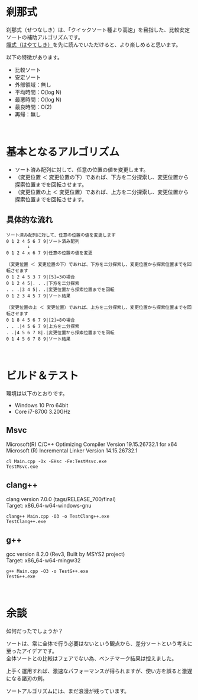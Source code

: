 # 刹那式
刹那式（せつなしき）は、「クイックソート種より高速」を目指した、比較安定ソートの補助アルゴリズムです。  
[颯式（はやてしき）](https://github.com/EmuraDaisuke/SortingAlgorithm.HayateShiki)を先に読んでいただけると、より楽しめると思います。  

以下の特徴があります。  
* 比較ソート
* 安定ソート
* 外部領域：無し
* 平均時間：O(log N)
* 最悪時間：O(log N)
* 最良時間：O(2)
* 再帰：無し

<br>

# 基本となるアルゴリズム
* ソート済み配列に対して、任意の位置の値を変更します。
* （変更位置 ＜ 変更位置の下）であれば、下方を二分探索し、変更位置から探索位置までを回転させます。
* （変更位置の上 ＜ 変更位置）であれば、上方を二分探索し、変更位置から探索位置までを回転させます。

## 具体的な流れ
~~~
ソート済み配列に対して、任意の位置の値を変更します
0 1 2 4 5 6 7 9|ソート済み配列
        ↓
0 1 2 4 x 6 7 9|任意の位置の値を変更
~~~
~~~
（変更位置 ＜ 変更位置の下）であれば、下方を二分探索し、変更位置から探索位置までを回転させます
0 1 2 4 5 3 7 9|[5]=3の場合
0 1 2 4 5|. . .|下方を二分探索
. . .|3 4 5|. .|変更位置から探索位置までを回転
0 1 2 3 4 5 7 9|ソート結果
~~~
~~~
（変更位置の上 ＜ 変更位置）であれば、上方を二分探索し、変更位置から探索位置までを回転させます
0 1 8 4 5 6 7 9|[2]=8の場合
. . .|4 5 6 7 9|上方を二分探索
. .|4 5 6 7 8|.|変更位置から探索位置までを回転
0 1 4 5 6 7 8 9|ソート結果
~~~

<br>

# ビルド＆テスト
環境は以下のとおりです。
* Windows 10 Pro 64bit
* Core i7-8700 3.20GHz

## **Msvc**
Microsoft(R) C/C++ Optimizing Compiler Version 19.15.26732.1 for x64  
Microsoft (R) Incremental Linker Version 14.15.26732.1  
~~~
cl Main.cpp -Ox -EHsc -Fe:TestMsvc.exe
TestMsvc.exe
~~~

## **clang++**
clang version 7.0.0 (tags/RELEASE_700/final)  
Target: x86_64-w64-windows-gnu  
~~~
clang++ Main.cpp -O3 -o TestClang++.exe
TestClang++.exe
~~~

## **g++**
gcc version 8.2.0 (Rev3, Built by MSYS2 project)  
Target: x86_64-w64-mingw32  
~~~
g++ Main.cpp -O3 -o TestG++.exe
TestG++.exe
~~~

<br>

# 余談
如何だったでしょうか？  

ソートは、常に全体で行う必要はないという観点から、差分ソートという考えに至ったアイデアです。  
全体ソートとの比較はフェアでない為、ベンチマーク結果は控えました。  

上手く運用すれば、激速なパフォーマンスが得られますが、使い方を誤ると激遅になる諸刃の剣。  

ソートアルゴリズムには、まだ浪漫が残っています。  

